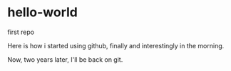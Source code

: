 # hello-world
first repo

Here is how i started using github, finally and interestingly in the morning.

Now, two years later, I'll be back on git.
